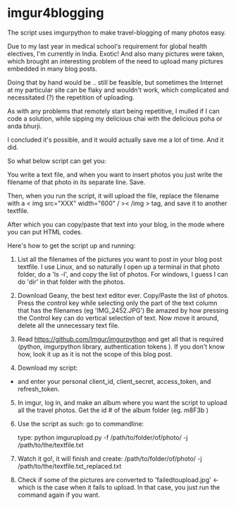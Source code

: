 # imgur4blogging
The script uses imgurpython to make travel-blogging of many photos easy. 

Due to my last year in medical school's requirement for global health electives, I'm currently in India. Exotic! And also many pictures were taken, which brought an interesting problem of the need to upload many pictures embedded in many blog posts. 

Doing that by hand would be .. still be feasible, but sometimes the Internet at my particular site can be flaky and wouldn't work, which complicated and necessitated (?) the repetition of uploading.

As with any problems that remotely start being repetitive, I mulled if I can code a solution, while sipping my delicious chai with the delicious poha or anda bhurji. 

I concluded it's possible, and it would actually save me a lot of time. And it did. 

So what below script can get you: 

You write a text file, and when you want to insert photos you just write the filename of that photo in its separate line. Save. 

Then, when you run the script, it will upload the file, replace the filename with a < img src="XXX" width="600" / >< /img > tag, and save it to another textfile. 

After which you can copy/paste that text into your blog, in the mode where you can put HTML codes.

Here's how to get the script up and running:

 

1) List all the filenames of the pictures you want to post in your blog post textfile. I use Linux, and so naturally I open up a terminal in that photo folder, do a 'ls -l', and copy the list of photos. For windows, I guess I can do 'dir' in that folder with the photos.

2) Download Geany, the best text editor ever. Copy/Paste the list of photos. Press the control key while selecting only the part of the text column that has the filenames (eg 'IMG_2452.JPG') Be amazed by how pressing the Control key can do vertical selection of text. Now move it around, delete all the unnecessary text file.

3) Read https://github.com/Imgur/imgurpython and get all that is required (python, imgurpython library, authentication tokens ). If you don't know how, look it up as it is not the scope of this blog post.

4) Download my script: 

 - and enter your personal client_id, client_secret, access_token, and refresh_token. 

5) In imgur, log in, and make an album where you want the script to upload all the travel photos. Get the id # of the album folder  (eg. m8F3b )

 

6) Use the script as such: go to commandline:

    type: python imgurupload.py -f /path/to/folder/of/photo/ -j /path/to/the/textfile.txt

7) Watch it go!, it will finish and create:  /path/to/folder/of/photo/ -j /path/to/the/textfile.txt_replaced.txt

8) Check if some of the pictures are converted to 'failedtoupload.jpg' <- which is the case when it fails to upload. In that case, you just run the command again if you want.
